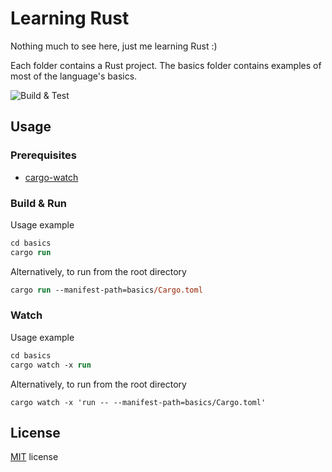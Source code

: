 # Learning Rust

Nothing much to see here, just me learning Rust :)

Each folder contains a Rust project.
The basics folder contains examples of most of the language's basics.

![Build & Test](https://github.com/webbertakken/learning-rust/actions/workflows/main.yml/badge.svg)

## Usage

### Prerequisites

- [cargo-watch](https://crates.io/crates/cargo-watch)

### Build & Run

Usage example

```ps
cd basics
cargo run
```

Alternatively, to run from the root directory

```ps
cargo run --manifest-path=basics/Cargo.toml
``` 

### Watch

Usage example

```ps
cd basics
cargo watch -x run
```

Alternatively, to run from the root directory

```
cargo watch -x 'run -- --manifest-path=basics/Cargo.toml'
```

## License

[MIT](./LICENSE) license
